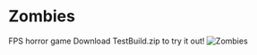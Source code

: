 # Zombies
FPS horror game
Download TestBuild.zip to try it out!
![Zombies](https://cdn.discordapp.com/attachments/769282603651956749/873161348907941928/zombies.jpg)
